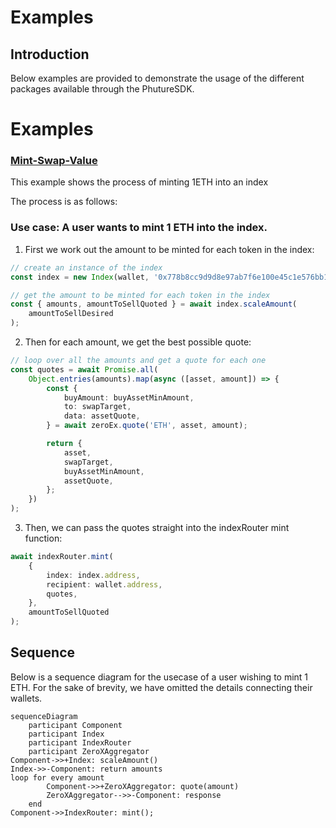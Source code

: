 # Examples

## Introduction

Below examples are provided to demonstrate the usage of the different packages available through the PhutureSDK.

# Examples

### [Mint-Swap-Value](./src/mint-swap-value.ts)

This example shows the process of minting 1ETH into an index

The process is as follows:

### Use case: A user wants to mint 1 ETH into the index.

1. First we work out the amount to be minted for each token in the index:

```typescript
// create an instance of the index
const index = new Index(wallet, '0x778b8cc9d9d8e97ab7f6e100e45c1e576bb1d6d4');

// get the amount to be minted for each token in the index
const { amounts, amountToSellQuoted } = await index.scaleAmount(
	amountToSellDesired
);
```

2. Then for each amount, we get the best possible quote:

```typescript
// loop over all the amounts and get a quote for each one
const quotes = await Promise.all(
	Object.entries(amounts).map(async ([asset, amount]) => {
		const {
			buyAmount: buyAssetMinAmount,
			to: swapTarget,
			data: assetQuote,
		} = await zeroEx.quote('ETH', asset, amount);

		return {
			asset,
			swapTarget,
			buyAssetMinAmount,
			assetQuote,
		};
	})
);
```

3. Then, we can pass the quotes straight into the indexRouter mint function:

```typescript
await indexRouter.mint(
	{
		index: index.address,
		recipient: wallet.address,
		quotes,
	},
	amountToSellQuoted
);
```

## Sequence

Below is a sequence diagram for the usecase of a user wishing to mint 1 ETH.
For the sake of brevity, we have omitted the details connecting their wallets.

```mermaid
sequenceDiagram
    participant Component
    participant Index
    participant IndexRouter
    participant ZeroXAggregator
Component->>+Index: scaleAmount()
Index->>-Component: return amounts
loop for every amount
        Component->>+ZeroXAggregator: quote(amount)
        ZeroXAggregator-->>-Component: response
    end
Component->>IndexRouter: mint();
```
